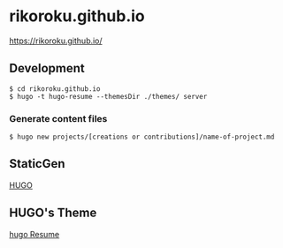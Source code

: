 # rikoroku.github.io
https://rikoroku.github.io/

## Development
```
$ cd rikoroku.github.io
$ hugo -t hugo-resume --themesDir ./themes/ server
```

### Generate content files
```
$ hugo new projects/[creations or contributions]/name-of-project.md
```

## StaticGen
[HUGO](https://github.com/gohugoio/hugo)

## HUGO's Theme
[hugo Resume](https://github.com/eddiewebb/hugo-resume)
